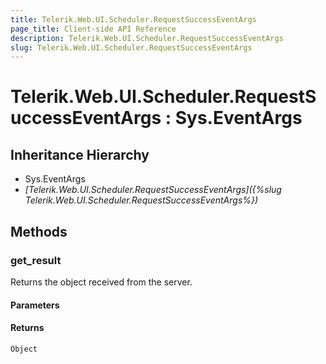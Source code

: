 ```yaml
---
title: Telerik.Web.UI.Scheduler.RequestSuccessEventArgs
page_title: Client-side API Reference
description: Telerik.Web.UI.Scheduler.RequestSuccessEventArgs
slug: Telerik.Web.UI.Scheduler.RequestSuccessEventArgs
---
```


# Telerik.Web.UI.Scheduler.RequestSuccessEventArgs : Sys.EventArgs

## Inheritance Hierarchy

* Sys.EventArgs
* *[Telerik.Web.UI.Scheduler.RequestSuccessEventArgs]({%slug Telerik.Web.UI.Scheduler.RequestSuccessEventArgs%})*


## Methods

### get_result

Returns the object received from the server.

#### Parameters

#### Returns

`Object`

